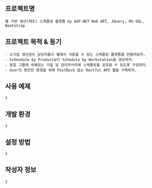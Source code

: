 프로젝트명
---------
    웹 기반 생산(제조) 스케줄링 플랫폼 by ASP.NET Web API, JQuery, MS-SQL, Bootstrap  
    

프로젝트 목적 & 동기
------------
    - 소기업 생산관리 담당자들이 웹에서 사용할 수 있는 스케줄링 플랫폼을 만들어보자.
    - Scheudule by Product보다 Schedule by Workstation을 생성하자.
    - 동일 그룹에 속해있는 기업 및 관리자사이에 스케줄링을 공유할 수 있도록 구성하자.
    - User의 편안한 환경을 위해 PostBack 없는 Restful API 웹을 구축하자.
    
사용 예제
--------  
    1
개발 환경
--------
    1
설정 방법
--------
    1
작성자 정보
----------
    1
